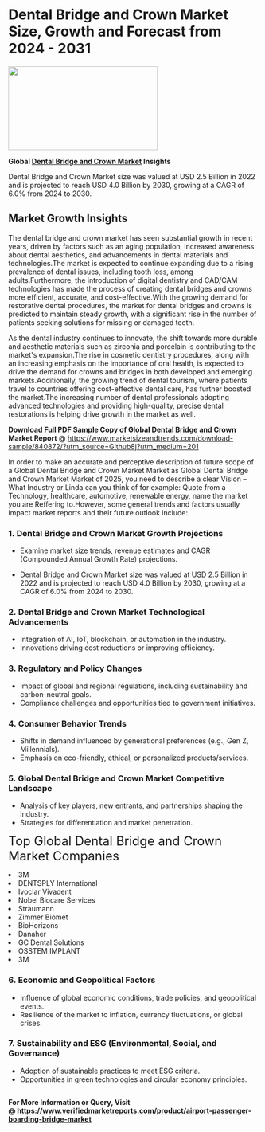 <H1>Dental Bridge and Crown Market Size, Growth and Forecast from 2024 - 2031</H1><img class="aligncenter size-medium wp-image-584254" src="https://thirdeyenews.in/wp-content/uploads/2024/09/Global-Market-Research-300x168.jpeg" alt="" width="300" height="168" /><p><strong>Global&nbsp;<a href="https://www.marketsizeandtrends.com/download-sample/840872/?utm_source=Github8j?utm_medium=201">Dental Bridge and Crown Market</a> Insights</strong></p><p>Dental Bridge and Crown Market size was valued at USD 2.5 Billion in 2022 and is projected to reach USD 4.0 Billion by 2030, growing at a CAGR of 6.0% from 2024 to 2030.</p><p><h2>Market Growth Insights</h2> <p>The dental bridge and crown market has seen substantial growth in recent years, driven by factors such as an aging population, increased awareness about dental aesthetics, and advancements in dental materials and technologies.The market is expected to continue expanding due to a rising prevalence of dental issues, including tooth loss, among adults.Furthermore, the introduction of digital dentistry and CAD/CAM technologies has made the process of creating dental bridges and crowns more efficient, accurate, and cost-effective.With the growing demand for restorative dental procedures, the market for dental bridges and crowns is predicted to maintain steady growth, with a significant rise in the number of patients seeking solutions for missing or damaged teeth.</p> <p>As the dental industry continues to innovate, the shift towards more durable and aesthetic materials such as zirconia and porcelain is contributing to the market's expansion.The rise in cosmetic dentistry procedures, along with an increasing emphasis on the importance of oral health, is expected to drive the demand for crowns and bridges in both developed and emerging markets.Additionally, the growing trend of dental tourism, where patients travel to countries offering cost-effective dental care, has further boosted the market.The increasing number of dental professionals adopting advanced technologies and providing high-quality, precise dental restorations is helping drive growth in the market as well.</p> <p><span class=""><strong>Download Full PDF Sample Copy of Global Dental Bridge and Crown Market Report</strong> @ <a href="https://www.marketsizeandtrends.com/download-sample/840872/?utm_source=Github8j?utm_medium=201" target="_blank">https://www.marketsizeandtrends.com/download-sample/840872/?utm_source=Github8j?utm_medium=201</a></span></p><p>In order to make an accurate and perceptive description of future scope of a Global&nbsp;Dental Bridge and Crown Market Market as Global&nbsp;Dental Bridge and Crown Market Market of 2025, you need to describe a clear Vision &ndash; What Industry or Linda can you think of for example: Quote from a Technology, healthcare, automotive, renewable energy, name the market you are Reffering to.However, some general trends and factors usually impact market reports and their future outlook include:</p><h3>1.&nbsp;<strong>Dental Bridge and Crown Market Growth Projections</strong></h3><ul><li>Examine market size trends, revenue estimates and CAGR (Compounded Annual Growth Rate) projections.</li><li><p>Dental Bridge and Crown Market size was valued at USD 2.5 Billion in 2022 and is projected to reach USD 4.0 Billion by 2030, growing at a CAGR of 6.0% from 2024 to 2030.</p></li></ul><h3>2.&nbsp;<strong>Dental Bridge and Crown Market Technological Advancements</strong></h3><ul><li>Integration of AI, IoT, blockchain, or automation in the industry.</li><li>Innovations driving cost reductions or improving efficiency.</li></ul><h3>3.&nbsp;<strong>Regulatory and Policy Changes</strong></h3><ul><li>Impact of global and regional regulations, including sustainability and carbon-neutral goals.</li><li>Compliance challenges and opportunities tied to government initiatives.</li></ul><h3>4.&nbsp;<strong>Consumer Behavior Trends</strong></h3><ul><li>Shifts in demand influenced by generational preferences (e.g., Gen Z, Millennials).</li><li>Emphasis on eco-friendly, ethical, or personalized products/services.</li></ul><h3>5.&nbsp;<strong>Global Dental Bridge and Crown Market Competitive Landscape</strong></h3><ul><li>Analysis of key players, new entrants, and partnerships shaping the industry.</li><li>Strategies for differentiation and market penetration.</li></ul><p data-pm-slice="1 1 []"><span style="color: inherit; font-family: inherit; font-size: 25px;">Top Global Dental Bridge and Crown Market Companies</span></p><div class="" data-test-id=""><p><li>3M</li><li> DENTSPLY International</li><li> Ivoclar Vivadent</li><li> Nobel Biocare Services</li><li> Straumann</li><li> Zimmer Biomet</li><li> BioHorizons</li><li> Danaher</li><li> GC Dental Solutions</li><li> OSSTEM IMPLANT</li><li> 3M</li></p></div><h3>6.&nbsp;<strong>Economic and Geopolitical Factors</strong></h3><ul><li>Influence of global economic conditions, trade policies, and geopolitical events.</li><li>Resilience of the market to inflation, currency fluctuations, or global crises.</li></ul><h3>7.&nbsp;<strong>Sustainability and ESG (Environmental, Social, and Governance)</strong></h3><ul><li>Adoption of sustainable practices to meet ESG criteria.</li><li>Opportunities in green technologies and circular economy principles.</li></ul><h2><strong style="font-size: 14px;">For More Information or Query, Visit @&nbsp;</strong><a style="background-color: #ffffff; font-size: 14px;" href="https://www.marketsizeandtrends.com/report/dental-bridge-and-crown-market/" target="_blank">https://www.verifiedmarketreports.com/product/airport-passenger-boarding-bridge-market</a></h2>